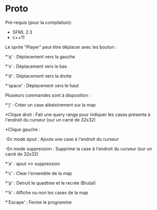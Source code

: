 # Proto

Pré-requis (pour la compilation): 
- SFML 2.3 
- c++11 

Le sprite "Player" peut être déplacer avec les bouton :

*'q' : Déplacement vers la gauche 

*'s' : Déplacement vers le bas 

*'d' : Déplacement vers la droite 

*'space' : Déplacement vers le haut 


Plusieurs commandes sont à disposition : 

*'j' : Créer un case aléatoirement sur la map 

*Clique droit : Fait une query range pour indiquer les cases présente à l'endroit du curseur (sur un carré de 32x32) 

*Clique gauche : 

  -En mode ajout : Ajoute une case à l'endroit du curseur 

  -En mode suppression : Supprime la case à l'endroit du curseur (sur un carré de 32x32) 

*'a' : ajout <-> suppression 

*'c' : Clear l'ensemble de la map 

*'p' : Detruit le quadtree et le recrée (Brutal) 

*'k' : Affiche ou non les cases de la map 

*'Escape' : Ferme le programme 
